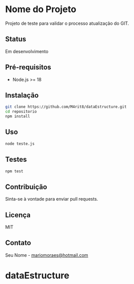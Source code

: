 # Nome do Projeto

Projeto de teste para validar o processo atualização do GIT.

## Status
Em desenvolvimento

## Pré-requisitos
- Node.js >= 18

## Instalação
```sh
git clone https://github.com/M4rit8/dataEstructure.git
cd repositorio
npm install
```

## Uso
```sh
node teste.js
```

## Testes
```sh
npm test
```

## Contribuição
Sinta-se à vontade para enviar pull requests.

## Licença
MIT

## Contato
Seu Nome - mariomoraes@hotmail.com

# dataEstructure